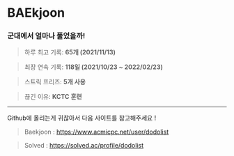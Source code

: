 # BAEkjoon
### 군대에서 얼마나 풀었을까!


> 하루 최고 기록: **65개 (2021/11/13)**

> 최장 연속 기록: **118일 (2021/10/23 ~ 2022/02/23)**

> 스트릭 프리즈: **5개 사용**

> 끊긴 이유: **KCTC 훈련**

--------

Github에 올리는게 귀찮아서 다음 사이트를 참고해주세요 !

> Baekjoon : https://www.acmicpc.net/user/dodolist

> Solved : https://solved.ac/profile/dodolist
